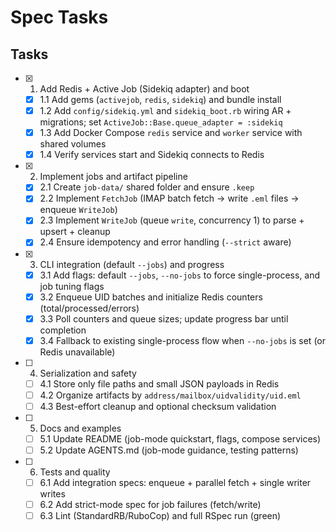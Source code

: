# Spec Tasks

## Tasks

- [x] 1. Add Redis + Active Job (Sidekiq adapter) and boot
  - [x] 1.1 Add gems (`activejob`, `redis`, `sidekiq`) and bundle install
  - [x] 1.2 Add `config/sidekiq.yml` and `sidekiq_boot.rb` wiring AR + migrations; set `ActiveJob::Base.queue_adapter = :sidekiq`
  - [x] 1.3 Add Docker Compose `redis` service and `worker` service with shared volumes
  - [x] 1.4 Verify services start and Sidekiq connects to Redis

- [x] 2. Implement jobs and artifact pipeline
  - [x] 2.1 Create `job-data/` shared folder and ensure `.keep`
  - [x] 2.2 Implement `FetchJob` (IMAP batch fetch → write `.eml` files → enqueue `WriteJob`)
  - [x] 2.3 Implement `WriteJob` (queue `write`, concurrency 1) to parse + upsert + cleanup
  - [x] 2.4 Ensure idempotency and error handling (`--strict` aware)

- [x] 3. CLI integration (default `--jobs`) and progress
  - [x] 3.1 Add flags: default `--jobs`, `--no-jobs` to force single-process, and job tuning flags
  - [x] 3.2 Enqueue UID batches and initialize Redis counters (total/processed/errors)
  - [x] 3.3 Poll counters and queue sizes; update progress bar until completion
  - [x] 3.4 Fallback to existing single-process flow when `--no-jobs` is set (or Redis unavailable)

- [ ] 4. Serialization and safety
  - [ ] 4.1 Store only file paths and small JSON payloads in Redis
  - [ ] 4.2 Organize artifacts by `address/mailbox/uidvalidity/uid.eml`
  - [ ] 4.3 Best-effort cleanup and optional checksum validation

- [ ] 5. Docs and examples
  - [ ] 5.1 Update README (job-mode quickstart, flags, compose services)
  - [ ] 5.2 Update AGENTS.md (job-mode guidance, testing patterns)

- [ ] 6. Tests and quality
  - [ ] 6.1 Add integration specs: enqueue + parallel fetch + single writer writes
  - [ ] 6.2 Add strict-mode spec for job failures (fetch/write)
  - [ ] 6.3 Lint (StandardRB/RuboCop) and full RSpec run (green)
